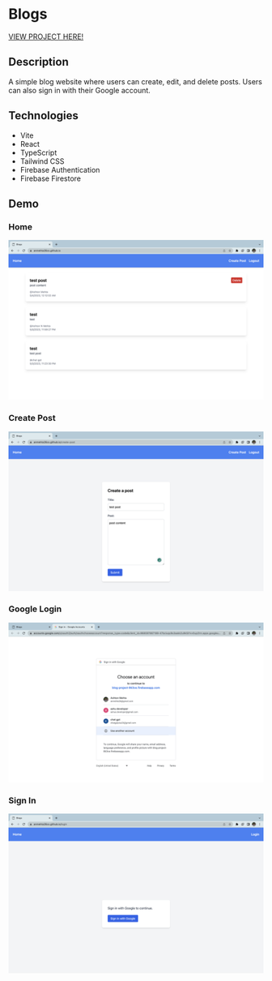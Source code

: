 # Blogs

[VIEW PROJECT HERE!](https://anmehta26cs.github.io/blogs/)

## Description
A simple blog website where users can create, edit, and delete posts. Users can also sign in with their Google account.

## Technologies
- Vite
- React
- TypeScript
- Tailwind CSS
- Firebase Authentication
- Firebase Firestore

## Demo
### Home
![Home](readme-pics/home.png)
### Create Post
![Create Post](readme-pics/create.png)
### Google Login
![Google Login](readme-pics/google.png)
### Sign In
![Sign In](readme-pics/sign-in.png)